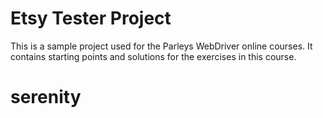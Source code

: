 Etsy Tester Project
===========

This is a sample project used for the Parleys WebDriver online courses. It contains starting points and solutions for the exercises in this course.
# serenity

